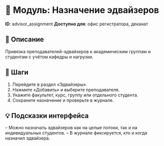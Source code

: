 # 📘 Модуль: Назначение эдвайзеров
**ID**: advisor_assignment
**Доступно для**: офис регистратора, деканат

## 📝 Описание
Привязка преподавателей-эдвайзеров к академическим группам и студентам с учётом кафедры и нагрузки.

## 🩜 Шаги
1. Перейдите в раздел «Эдвайзеры».
2. Нажмите «Добавить» и выберите преподавателя.
3. Укажите факультет, курс, группу или отдельного студента.
4. Сохраните назначение и проверьте в журнале.

## 💡 Подсказки интерфейса
– Можно назначать эдвайзеров как на целые потоки, так и на индивидуальных студентов.
– В журнале фиксируется, кто и когда назначил эдвайзера.
